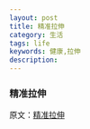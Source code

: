 ```yaml
---
layout: post
title: 精准拉伸
category: 生活
tags: life
keywords: 健康,拉伸
description: 
---
```


### 精准拉伸

原文：[精准拉伸](https://howieliux.github.io/assets/others/prescriptive_stretching/text/part0000.html)

